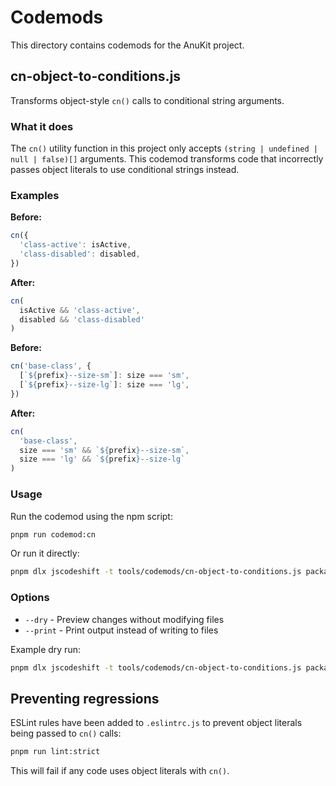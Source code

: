 # Codemods

This directory contains codemods for the AnuKit project.

## cn-object-to-conditions.js

Transforms object-style `cn()` calls to conditional string arguments.

### What it does

The `cn()` utility function in this project only accepts `(string | undefined | null | false)[]` arguments. This codemod transforms code that incorrectly passes object literals to use conditional strings instead.

### Examples

**Before:**
```typescript
cn({
  'class-active': isActive,
  'class-disabled': disabled,
})
```

**After:**
```typescript
cn(
  isActive && 'class-active',
  disabled && 'class-disabled'
)
```

**Before:**
```typescript
cn('base-class', {
  [`${prefix}--size-sm`]: size === 'sm',
  [`${prefix}--size-lg`]: size === 'lg',
})
```

**After:**
```typescript
cn(
  'base-class',
  size === 'sm' && `${prefix}--size-sm`,
  size === 'lg' && `${prefix}--size-lg`
)
```

### Usage

Run the codemod using the npm script:

```bash
pnpm run codemod:cn
```

Or run it directly:

```bash
pnpm dlx jscodeshift -t tools/codemods/cn-object-to-conditions.js packages --extensions=ts,tsx,js,jsx --parser=tsx
```

### Options

- `--dry` - Preview changes without modifying files
- `--print` - Print output instead of writing to files

Example dry run:
```bash
pnpm dlx jscodeshift -t tools/codemods/cn-object-to-conditions.js packages --extensions=ts,tsx,js,jsx --parser=tsx --dry --print
```

## Preventing regressions

ESLint rules have been added to `.eslintrc.js` to prevent object literals being passed to `cn()` calls:

```bash
pnpm run lint:strict
```

This will fail if any code uses object literals with `cn()`.
